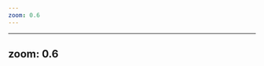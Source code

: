 ```yaml
---
zoom: 0.6
---
```


<div class="w-full h-full flex flex-col items-center justify-center">
  <PricingCardSystem
    title="Our Packages"
    subtitle="Tailored Solutions for Your Business Growth"
    :plans="packages"
  />
</div>

<script setup>
// Import the component if needed (might be auto-imported in Slidev)
// import PricingCardSystem from '../components/PricingCardSystem.vue';

// Data for pricing packages
const packages = [
  {
    name: 'Ad Creation',
    price: '10,000',
    currency: 'AED',
    usdPrice: '2,700',
    popular: false,
    features: [
      { text: '20 Total Ads', bold: true, included: true, color: 'blue' },
      { text: '10 Static Ads', included: true, color: 'blue' },
      { text: '10 Video Ads', included: true, color: 'blue' },
    ]
  },
  {
    name: 'Lead Generation',
    price: '15,000',
    currency: 'AED',
    usdPrice: '4,500',
    popular: true,
    features: [
      { text: '20 Total Ads', bold: true, included: true, color: 'blue' },
      { text: '10 Static Ads', included: true, color: 'blue' },
      { text: '10 Video Ads', included: true, color: 'blue' },
      { text: 'CRM System', included: true, color: 'green' },
      { text: 'Ad Campaign(s) Set-up', included: true, color: 'yellow' },
      { text: '+1 Month Free Ad Management', bold: true, extraSpace: true }
    ]
  },
  {
    name: 'Lead Generation Plus',
    price: '25,000',
    currency: 'AED',
    usdPrice: '6,800',
    popular: false,
    features: [
      { text: '20 Total Ads', bold: true, included: true, color: 'blue' },
      { text: '10 Static Ads', included: true, color: 'blue' },
      { text: '10 Video Ads', included: true, color: 'blue' },
      { text: 'CRM System', included: true, color: 'green' },
      { text: 'Ad Campaign(s) Set-up', included: true, color: 'yellow' },
      { text: 'Sales Funnel Audit', included: true, color: 'yellow' },
      { text: 'Sales Automation', included: true, color: 'yellow' },
      { text: '+1 Month Free Ad Management', bold: true, extraSpace: true }
    ]
  }
]
</script>

---
zoom: 0.6
---

<div class="w-full h-full flex flex-col items-center justify-center">
  <PricingCardSystem
    title="Retainer Structure"
    subtitle="Monthly Support Plans for Ongoing Success"
    :plans="retainers"
  />
</div>

<script setup>
// Import the component if needed (might be auto-imported in Slidev)
// import PricingCardSystem from '../components/PricingCardSystem.vue';

// Data for retainer packages
const retainers = [
  {
    name: 'Lite',
    price: '1,500',
    currency: 'AED/mo',
    popular: false,
    features: [
      { text: 'CRM Subscription', included: true },
      { text: 'Ad Management', included: true },
      { text: '1 Monthly Graphic', included: true },
      { text: 'WhatsApp Marketing Management', included: false },
      { text: 'Smart AI ChatBot', included: false },
      { text: 'Monthly Videos', included: false },
      { text: 'Ad Budget: 3,000 - 5,000', bold: true, extraSpace: true }
    ]
  },
  {
    name: 'Plus',
    price: '3,500',
    currency: 'AED/mo',
    popular: true,
    features: [
      { text: 'CRM Subscription', included: true },
      { text: 'Ad Management', included: true },
      { text: '4 Monthly Graphics', included: true },
      { text: 'WhatsApp Marketing Management', included: true },
      { text: 'Smart AI ChatBot', included: true },
      { text: 'Monthly Videos', included: false },
      { text: 'Ad Budget: 5,000 - 15,000', bold: true, extraSpace: true }
    ]
  },
  {
    name: 'Pro',
    price: '7,000',
    currency: 'AED/mo',
    popular: false,
    features: [
      { text: 'CRM Subscription', included: true },
      { text: 'Ad Management', included: true },
      { text: '8 Monthly Graphics', included: true },
      { text: 'WhatsApp Marketing Management', included: true },
      { text: 'Smart AI ChatBot', included: true },
      { text: '4 Videos in 1 Shoot', included: true },
      { text: 'Ad Budget: 15,000+', bold: true, extraSpace: true }
    ]
  }
]
</script>
